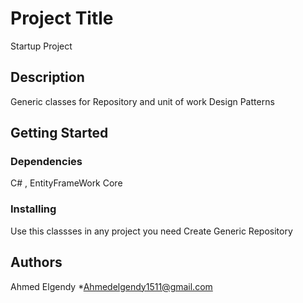 # Project Title

Startup Project

## Description

Generic classes for Repository and unit of work Design Patterns

## Getting Started

### Dependencies

C# , EntityFrameWork Core

### Installing

Use this classses in any project you need Create Generic Repository



## Authors
Ahmed Elgendy
*Ahmedelgendy1511@gmail.com


